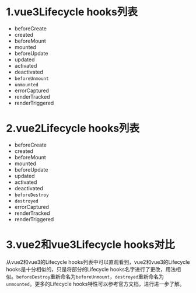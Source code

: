 <!--
 * @Author: atdow
 * @Date: 2021-04-23 23:49:27
 * @LastEditors: null
 * @LastEditTime: 2021-04-23 23:49:37
 * @Description: file content
-->
# 1.vue3Lifecycle hooks列表

- beforeCreate
- created
- beforeMount
- mounted
- beforeUpdate
- updated
- activated
- deactivated
- `beforeUnmount`
- `unmounted`
- errorCaptured
- renderTracked
- renderTriggered

# 2.vue2Lifecycle hooks列表
- beforeCreate
- created
- beforeMount
- mounted
- beforeUpdate
- updated
- activated
- deactivated
- `beforeDestroy`
- `destroyed`
- errorCaptured
- renderTracked
- renderTriggered
# 3.vue2和vue3Lifecycle hooks对比
从vue2和vue3的Lifecycle hooks列表中可以直观看到，vue2和vue3的Lifecycle hooks是十分相似的，只是将部分的Lifecycle hooks名字进行了更改，用法相似。`beforeDestroy`重新命名为`beforeUnmount`，`destroyed`重新命名为`unmounted`。更多的Lifecycle hooks特性可以参考官方文档，进行进一步了解。
